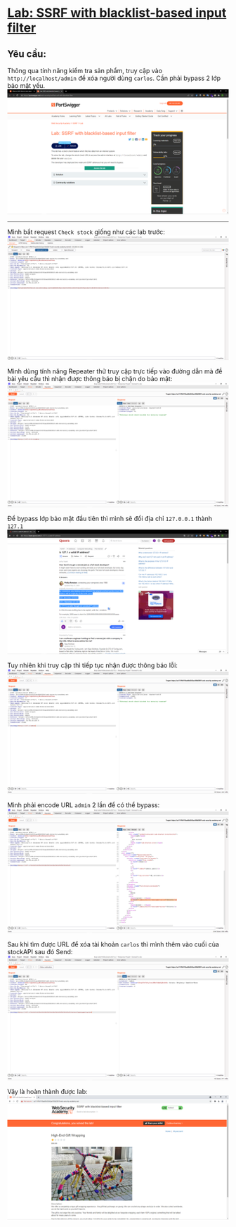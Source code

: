 # [Lab: SSRF with blacklist-based input filter](https://portswigger.net/web-security/ssrf/lab-ssrf-with-blacklist-filter)

## Yêu cầu:

Thông qua tính năng kiểm tra sản phẩm, truy cập vào ` http://localhost/admin` để xóa người dùng `carlos`. Cần phải bypass 2 lớp bảo mật yếu.
![](1.png)

---

Mình bắt request `Check stock` giống như các lab trước:
![](2.png)

Mình dùng tính năng Repeater thử truy cập trực tiếp vào đường dẫn mà đề bài yêu cầu thì nhận được thông báo bị chặn do bảo mật:
![](3.png)

Để bypass lớp bảo mật đầu tiên thì mình sẽ đổi địa chỉ `127.0.0.1` thành `127.1`
![](4.png)

Tuy nhiên khi truy cập thì tiếp tục nhận được thông báo lỗi:
![](5.png)

Mình phải encode URL `admin` 2 lần để có thể bypass:
![](6.png)

Sau khi tìm được URL để xóa tài khoản `carlos` thì mình thêm vào cuối của stockAPI sau đó Send:
![](7.png)

Vậy là hoàn thành được lab:
![](8.png)
